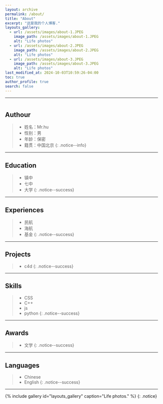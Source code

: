 ```yaml
---
layout: archive
permalink: /about/
title: "About"
excerpt: "这是我的个人博客."
layouts_gallery:
  - url: /assets/images/about-1.JPEG
    image_path: /assets/images/about-1.JPEG
    alt: "Life photos"
  - url: /assets/images/about-2.JPEG
    image_path: /assets/images/about-2.JPEG
    alt: "Life photos"
  - url: /assets/images/about-3.JPEG
    image_path: /assets/images/about-3.JPEG
    alt: "Life photos"
last_modified_at: 2024-10-03T10:59:26-04:00
toc: true
author_profile: true
search: false
---
```



***

<figure style="width: 168px" class="align-right">
  <img src="{{ site.url }}{{ site.baseurl }}/assets/images/boi-3.jpg" alt="">
  <figcaption> </figcaption>
</figure> 

## **Authour**

> - 姓名：Mr.hu
> - 性别：男
> - 年龄：保密
> - 籍贯：中国北京
{: .notice--info}

***

## **Education**

> - 镇中
> - 七中
> - 大学
{: .notice--success}

***

## **Experiences**

> - 民航
> - 海航
> - 基金
{: .notice--success}

***

## **Projects**

> - c4d
{: .notice--success}

***

## **Skills**

> - CSS
> - C++
> - js
> - python
{: .notice--success}

***

## **Awards**
> - 文学
{: .notice--success}

***

## **Languages**
>- Chinese
>- English
{: .notice--success}

***

{% include gallery id="layouts_gallery" caption="Life photos." %}
{: .notice}